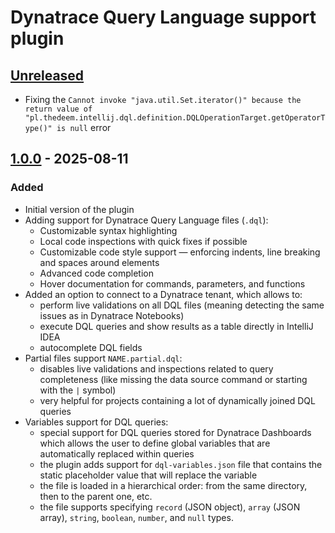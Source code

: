 # Dynatrace Query Language support plugin

## [Unreleased]

- Fixing the
  `Cannot invoke "java.util.Set.iterator()" because the return value of "pl.thedeem.intellij.dql.definition.DQLOperationTarget.getOperatorType()" is null`
  error

## [1.0.0] - 2025-08-11

### Added

- Initial version of the plugin
- Adding support for Dynatrace Query Language files (`.dql`):
    - Customizable syntax highlighting
    - Local code inspections with quick fixes if possible
    - Customizable code style support — enforcing indents, line breaking and spaces around elements
    - Advanced code completion
    - Hover documentation for commands, parameters, and functions
- Added an option to connect to a Dynatrace tenant, which allows to:
    - perform live validations on all DQL files (meaning detecting the same issues as in Dynatrace Notebooks)
    - execute DQL queries and show results as a table directly in IntelliJ IDEA
    - autocomplete DQL fields
- Partial files support `NAME.partial.dql`:
    - disables live validations and inspections related to query completeness (like missing the data source command or
      starting with the `|` symbol)
    - very helpful for projects containing a lot of dynamically joined DQL queries
- Variables support for DQL queries:
    - special support for DQL queries stored for Dynatrace Dashboards which allows the user to define global variables
      that are automatically replaced within queries
    - the plugin adds support for `dql-variables.json` file that contains the static placeholder value that will replace
      the variable
    - the file is loaded in a hierarchical order: from the same directory, then to the parent one, etc.
    - the file supports specifying `record` (JSON object), `array` (JSON array), `string`, `boolean`, `number`, and
      `null` types.

[Unreleased]: https://github.com/dynatrace-oss/intellij-idea-dql/compare/v1.0.0...HEAD

[1.0.0]: https://github.com/dynatrace-oss/intellij-idea-dql/commits/v1.0.0
